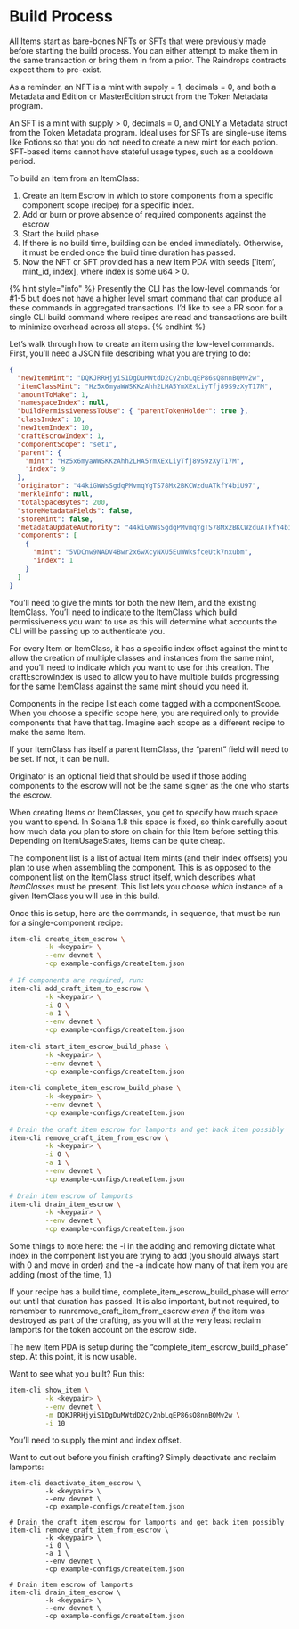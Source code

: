 # Build Process

All Items start as bare-bones NFTs or SFTs that were previously made before starting the build process. You can either attempt to make them in the same transaction or bring them in from a prior. The Raindrops contracts expect them to pre-exist.

As a reminder, an NFT is a mint with supply = 1, decimals = 0, and both a Metadata and Edition or MasterEdition struct from the Token Metadata program.

An SFT is a mint with supply > 0, decimals = 0, and ONLY a Metadata struct from the Token Metadata program. Ideal uses for SFTs are single-use items like Potions so that you do not need to create a new mint for each potion. SFT-based items cannot have stateful usage types, such as a cooldown period.

To build an Item from an ItemClass:

1. Create an Item Escrow in which to store components from a specific component scope (recipe) for a specific index.
2. Add or burn or prove absence of required components against the escrow
3. Start the build phase
4. If there is no build time, building can be ended immediately. Otherwise, it must be ended once the build time duration has passed.
5. Now the NFT or SFT provided has a new Item PDA with seeds \[’item’, mint\_id, index], where index is some u64 > 0.

{% hint style="info" %}
Presently the CLI has the low-level commands for #1-5 but does not have a higher level smart command that can produce all these commands in aggregated transactions. I’d like to see a PR soon for a single CLI build command where recipes are read and transactions are built to minimize overhead across all steps.
{% endhint %}

Let’s walk through how to create an item using the low-level commands. First, you’ll need a JSON file describing what you are trying to do:

```json
{
  "newItemMint": "DQKJRRHjyiS1DgDuMWtdD2Cy2nbLqEP86sQ8nnBQMv2w",
  "itemClassMint": "Hz5x6myaWWSKKzAhh2LHA5YmXExLiyTfj89S9zXyT17M",
  "amountToMake": 1,
  "namespaceIndex": null,
  "buildPermissivenessToUse": { "parentTokenHolder": true },
  "classIndex": 10,
  "newItemIndex": 10,
  "craftEscrowIndex": 1,
  "componentScope": "set1",
  "parent": {
    "mint": "Hz5x6myaWWSKKzAhh2LHA5YmXExLiyTfj89S9zXyT17M",
    "index": 9
  },
  "originator": "44kiGWWsSgdqPMvmqYgTS78Mx2BKCWzduATkfY4biU97",
  "merkleInfo": null,
  "totalSpaceBytes": 200,
  "storeMetadataFields": false,
  "storeMint": false,
  "metadataUpdateAuthority": "44kiGWWsSgdqPMvmqYgTS78Mx2BKCWzduATkfY4biU97",
  "components": [
    {
      "mint": "5VDCnw9NADV4Bwr2x6wXcyNXU5EuWWksfceUtk7nxubm",
      "index": 1
    }
  ]
}
```

You’ll need to give the mints for both the new Item, and the existing ItemClass. You’ll need to indicate to the ItemClass which build permissiveness you want to use as this will determine what accounts the CLI will be passing up to authenticate you.

For every Item or ItemClass, it has a specific index offset against the mint to allow the creation of multiple classes and instances from the same mint, and you’ll need to indicate which you want to use for this creation. The craftEscrowIndex is used to allow you to have multiple builds progressing for the same ItemClass against the same mint should you need it.

Components in the recipe list each come tagged with a componentScope. When you choose a specific scope here, you are required only to provide components that have that tag. Imagine each scope as a different recipe to make the same Item.

If your ItemClass has itself a parent ItemClass, the “parent” field will need to be set. If not, it can be null.

Originator is an optional field that should be used if those adding components to the escrow will not be the same signer as the one who starts the escrow.

When creating Items or ItemClasses, you get to specify how much space you want to spend. In Solana 1.8 this space is fixed, so think carefully about how much data you plan to store on chain for this Item before setting this. Depending on ItemUsageStates, Items can be quite cheap.

The component list is a list of actual Item mints (and their index offsets) you plan to use when assembling the component. This is as opposed to the component list on the ItemClass struct itself, which describes what _ItemClasses_ must be present. This list lets you choose _which_ instance of a given ItemClass you will use in this build.

Once this is setup, here are the commands, in sequence, that must be run for a single-component recipe:

```bash
item-cli create_item_escrow \
         -k <keypair> \
         --env devnet \
         -cp example-configs/createItem.json
         
# If components are required, run:
item-cli add_craft_item_to_escrow \
         -k <keypair> \
         -i 0 \
         -a 1 \
         --env devnet \
         -cp example-configs/createItem.json
         
item-cli start_item_escrow_build_phase \
         -k <keypair> \
         --env devnet \
         -cp example-configs/createItem.json
         
item-cli complete_item_escrow_build_phase \
         -k <keypair> \
         --env devnet \
         -cp example-configs/createItem.json
         
# Drain the craft item escrow for lamports and get back item possibly
item-cli remove_craft_item_from_escrow \
         -k <keypair> \
         -i 0 \
         -a 1 \
         --env devnet \
         -cp example-configs/createItem.json
         
# Drain item escrow of lamports
item-cli drain_item_escrow \
         -k <keypair> \
         --env devnet \
         -cp example-configs/createItem.json
```

Some things to note here: the -i in the adding and removing dictate what index in the component list you are trying to add (you should always start with 0 and move in order) and the -a indicate how many of that item you are adding (most of the time, 1.)

If your recipe has a build time, complete\_item\_escrow\_build\_phase will error out until that duration has passed. It is also important, but not required, to remember to runremove\_craft\_item\_from\_escrow _even if_ the item was destroyed as part of the crafting, as you will at the very least reclaim lamports for the token account on the escrow side.

The new Item PDA is setup during the “complete\_item\_escrow\_build\_phase” step. At this point, it is now usable.

Want to see what you built? Run this:

```bash
item-cli show_item \
         -k <keypair> \
         --env devnet \
         -m DQKJRRHjyiS1DgDuMWtdD2Cy2nbLqEP86sQ8nnBQMv2w \
         -i 10
```

You’ll need to supply the mint and index offset.

Want to cut out before you finish crafting? Simply deactivate and reclaim lamports:

```
item-cli deactivate_item_escrow \
         -k <keypair> \
         --env devnet \
         -cp example-configs/createItem.json

# Drain the craft item escrow for lamports and get back item possibly
item-cli remove_craft_item_from_escrow \
         -k <keypair> \
         -i 0 \
         -a 1 \
         --env devnet \
         -cp example-configs/createItem.json

# Drain item escrow of lamports
item-cli drain_item_escrow \
         -k <keypair> \
         --env devnet \
         -cp example-configs/createItem.json
```
